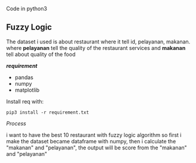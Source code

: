 Code in python3

## Fuzzy Logic
The dataset i used is about restaurant where it tell id, pelayanan, makanan.
where **pelayanan** tell the quality of the restaurant services and **makanan** tell about quality of the food

***requirement***
- pandas
- numpy
- matplotlib

Install req with:
```
pip3 install -r requirement.txt
```

*Process*

i want to have the best 10 restaurant with fuzzy logic algorithm
so first i make the dataset became dataframe with numpy, then i calculate the "makanan" and "pelayanan", the output will be score from the "makanan" and "pelayanan"
